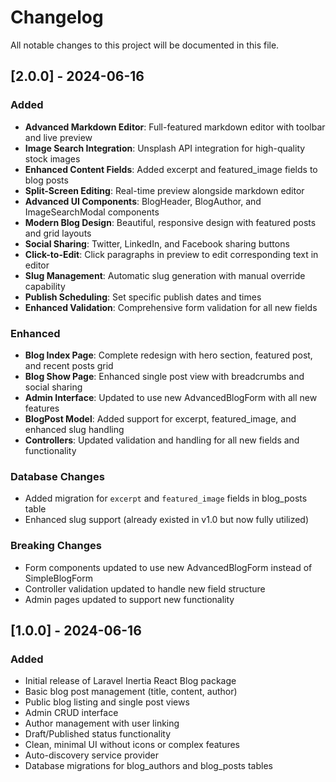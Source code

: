 # Changelog

All notable changes to this project will be documented in this file.

## [2.0.0] - 2024-06-16

### Added
- **Advanced Markdown Editor**: Full-featured markdown editor with toolbar and live preview
- **Image Search Integration**: Unsplash API integration for high-quality stock images
- **Enhanced Content Fields**: Added excerpt and featured_image fields to blog posts
- **Split-Screen Editing**: Real-time preview alongside markdown editor
- **Advanced UI Components**: BlogHeader, BlogAuthor, and ImageSearchModal components
- **Modern Blog Design**: Beautiful, responsive design with featured posts and grid layouts
- **Social Sharing**: Twitter, LinkedIn, and Facebook sharing buttons
- **Click-to-Edit**: Click paragraphs in preview to edit corresponding text in editor
- **Slug Management**: Automatic slug generation with manual override capability
- **Publish Scheduling**: Set specific publish dates and times
- **Enhanced Validation**: Comprehensive form validation for all new fields

### Enhanced
- **Blog Index Page**: Complete redesign with hero section, featured post, and recent posts grid
- **Blog Show Page**: Enhanced single post view with breadcrumbs and social sharing
- **Admin Interface**: Updated to use new AdvancedBlogForm with all new features
- **BlogPost Model**: Added support for excerpt, featured_image, and enhanced slug handling
- **Controllers**: Updated validation and handling for all new fields and functionality

### Database Changes
- Added migration for `excerpt` and `featured_image` fields in blog_posts table
- Enhanced slug support (already existed in v1.0 but now fully utilized)

### Breaking Changes
- Form components updated to use new AdvancedBlogForm instead of SimpleBlogForm
- Controller validation updated to handle new field structure
- Admin pages updated to support new functionality

## [1.0.0] - 2024-06-16

### Added
- Initial release of Laravel Inertia React Blog package
- Basic blog post management (title, content, author)
- Public blog listing and single post views
- Admin CRUD interface
- Author management with user linking
- Draft/Published status functionality
- Clean, minimal UI without icons or complex features
- Auto-discovery service provider
- Database migrations for blog_authors and blog_posts tables